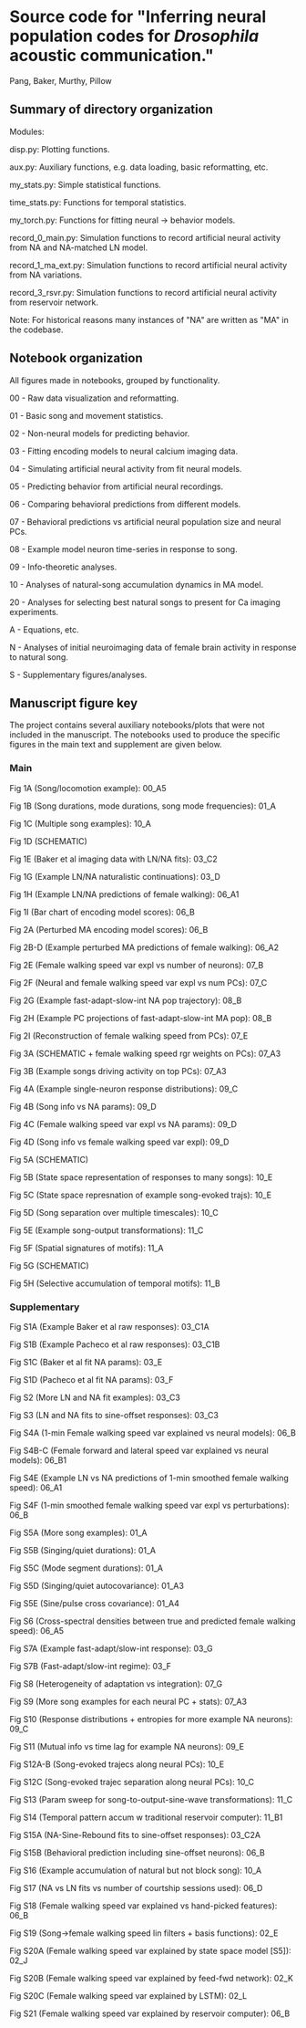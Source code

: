 # Source code for "Inferring neural population codes for *Drosophila* acoustic communication."

Pang, Baker, Murthy, Pillow

## Summary of directory organization

Modules:

disp.py: Plotting functions.

aux.py: Auxiliary functions, e.g. data loading, basic reformatting, etc.

my_stats.py: Simple statistical functions.

time_stats.py: Functions for temporal statistics.

my_torch.py: Functions for fitting neural -> behavior models.

record_0_main.py: Simulation functions to record artificial neural activity from NA and NA-matched LN model.

record_1_ma_ext.py: Simulation functions to record artificial neural activity from NA variations.

record_3_rsvr.py: Simulation functions to record artificial neural activity from reservoir network.

Note: For historical reasons many instances of "NA" are written as "MA" in the codebase.


## Notebook organization

All figures made in notebooks, grouped by functionality.

00 - Raw data visualization and reformatting.

01 - Basic song and movement statistics.

02 - Non-neural models for predicting behavior.

03 - Fitting encoding models to neural calcium imaging data.

04 - Simulating artificial neural activity from fit neural models.

05 - Predicting behavior from artificial neural recordings.

06 - Comparing behavioral predictions from different models.

07 - Behavioral predictions vs artificial neural population size and neural PCs.

08 - Example model neuron time-series in response to song.

09 - Info-theoretic analyses.

10 - Analyses of natural-song accumulation dynamics in MA model.

20 - Analyses for selecting best natural songs to present for Ca imaging experiments.

A - Equations, etc.

N - Analyses of initial neuroimaging data of female brain activity in response to natural song.

S - Supplementary figures/analyses.


## Manuscript figure key

The project contains several auxiliary notebooks/plots that were not included in the manuscript. The notebooks used to produce the specific figures in the main text and supplement are given below.

### Main

Fig 1A (Song/locomotion example): 00_A5

Fig 1B (Song durations, mode durations, song mode frequencies): 01_A

Fig 1C (Multiple song examples): 10_A

Fig 1D (SCHEMATIC)

Fig 1E (Baker et al imaging data with LN/NA fits): 03_C2

Fig 1G (Example LN/NA naturalistic continuations): 03_D

Fig 1H (Example LN/NA predictions of female walking): 06_A1

Fig 1I (Bar chart of encoding model scores): 06_B


Fig 2A (Perturbed MA encoding model scores): 06_B

Fig 2B-D (Example perturbed MA predictions of female walking): 06_A2

Fig 2E (Female walking speed var expl vs number of neurons): 07_B

Fig 2F (Neural and female walking speed var expl vs num PCs): 07_C

Fig 2G (Example fast-adapt-slow-int NA pop trajectory): 08_B

Fig 2H (Example PC projections of fast-adapt-slow-int MA pop): 08_B

Fig 2I (Reconstruction of female walking speed from PCs): 07_E


Fig 3A (SCHEMATIC + female walking speed rgr weights on PCs): 07_A3

Fig 3B (Example songs driving activity on top PCs): 07_A3


Fig 4A (Example single-neuron response distributions): 09_C

Fig 4B (Song info vs NA params): 09_D

Fig 4C (Female walking speed var expl vs NA params): 09_D

Fig 4D (Song info vs female walking speed var expl): 09_D


Fig 5A (SCHEMATIC)

Fig 5B (State space representation of responses to many songs): 10_E

Fig 5C (State space represnation of example song-evoked trajs): 10_E

Fig 5D (Song separation over multiple timescales): 10_C

Fig 5E (Example song-output transformations): 11_C

Fig 5F (Spatial signatures of motifs): 11_A

Fig 5G (SCHEMATIC)

Fig 5H (Selective accumulation of temporal motifs): 11_B



### Supplementary

Fig S1A (Example Baker et al raw responses): 03_C1A

Fig S1B (Example Pacheco et al raw responses): 03_C1B

Fig S1C (Baker et al fit NA params): 03_E

Fig S1D (Pacheco et al fit NA params): 03_F


Fig S2 (More LN and NA fit examples): 03_C3


Fig S3 (LN and NA fits to sine-offset responses): 03_C3


Fig S4A (1-min Female walking speed var explained vs neural models): 06_B

Fig S4B-C (Female forward and lateral speed var explained vs neural models): 06_B1

Fig S4E (Example LN vs NA predictions of 1-min smoothed female walking speed): 06_A1

Fig S4F (1-min smoothed female walking speed var expl vs perturbations): 06_B


Fig S5A (More song examples): 01_A

Fig S5B (Singing/quiet durations): 01_A

Fig S5C (Mode segment durations): 01_A

Fig S5D (Singing/quiet autocovariance): 01_A3

Fig S5E (Sine/pulse cross covariance): 01_A4


Fig S6 (Cross-spectral densities between true and predicted female walking speed): 06_A5


Fig S7A (Example fast-adapt/slow-int response): 03_G

Fig S7B (Fast-adapt/slow-int regime): 03_F


Fig S8 (Heterogeneity of adaptation vs integration): 07_G


Fig S9 (More song examples for each neural PC + stats): 07_A3


Fig S10 (Response distributions + entropies for more example NA neurons): 09_C


Fig S11 (Mutual info vs time lag for example NA neurons): 09_E


Fig S12A-B (Song-evoked trajecs along neural PCs): 10_E

Fig S12C (Song-evoked trajec separation along neural PCs): 10_C


Fig S13 (Param sweep for song-to-output-sine-wave transformations): 11_C


Fig S14 (Temporal pattern accum w traditional reservoir computer): 11_B1


Fig S15A (NA-Sine-Rebound fits to sine-offset responses): 03_C2A

Fig S15B (Behavioral prediction including sine-offset neurons): 06_B


Fig S16 (Example accumulation of natural but not block song): 10_A


Fig S17 (NA vs LN fits vs number of courtship sessions used): 06_D


Fig S18 (Female walking speed var explained vs hand-picked features): 06_B


Fig S19 (Song->female walking speed lin filters + basis functions): 02_E


Fig S20A (Female walking speed var explained by state space model [S5]): 02_J

Fig S20B (Female walking speed var explained by feed-fwd network): 02_K

Fig S20C (Female walking speed var explained by LSTM): 02_L


Fig S21 (Female walking speed var explained by reservoir computer): 06_B
